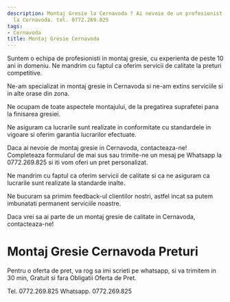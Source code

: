 ```yaml
---
description: Montaj Gresie la Cernavoda ? Ai nevoie de un profesionist in Montaj Gresie
  la Cernavoda. tel. 0772.269.825
tags:
- Cernavoda
title: Montaj Gresie Cernavoda
---
```



Suntem o echipa de profesionisti in montaj gresie, cu experienta de peste 10 ani in domeniu. Ne mandrim cu faptul ca oferim servicii de calitate la preturi competitive. 

Ne-am specializat in montaj gresie in Cernavoda si ne-am extins serviciile si in alte orase din zona. 

Ne ocupam de toate aspectele montajului, de la pregatirea suprafetei pana la finisarea gresiei. 

Ne asiguram ca lucrarile sunt realizate in conformitate cu standardele in vigoare si oferim garantia lucrarilor efectuate. 

Daca ai nevoie de montaj gresie in Cernavoda, contacteaza-ne! Completeaza formularul de mai sus sau trimite-ne un mesaj pe Whatsapp la 0772.269.825 si iti vom oferi un pret personalizat. 

Ne mandrim cu faptul ca oferim servicii de calitate si ca ne asiguram ca lucrarile sunt realizate la standarde inalte. 

Ne bucuram sa primim feedback-ul clientilor nostri, astfel incat sa putem imbunatati permanent serviciile noastre. 

Daca vrei sa ai parte de un montaj gresie de calitate in Cernavoda, contacteaza-ne!

# Montaj Gresie Cernavoda Preturi
Pentru o oferta de pret, va rog sa imi scrieti pe whatsapp, si va trimitem in 30 min, Gratuit si fara Obligatii Oferta de Pret.

Tel. 0772.269.825
Whatsapp. 0772.269.825